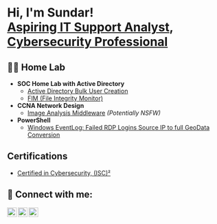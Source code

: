 <h1>Hi, I'm Sundar! <br/><a href="https://github.com/bhattrai23">Aspiring IT Support Analyst</a>, <a href="https://www.linkedin.com/in/sundarbhattrai/">Cybersecurity Professional</a></h1>

<h2>👨‍💻 Home Lab</h2>

- <b>SOC Home Lab with Active Directory</b>
  - [Active Directory Bulk User Creation](https://github.com/bhattrai23/Active-Directory/tree/main)
  - [FIM (File Integrity Monitor)](https://github.com/bhattrai23/PowerShell-Integrity-FIM)
- <b>CCNA Network Design</b>
  - [Image Analysis Middleware](https://github.com/bhattrai23/4chan-Image-Analysis-Middleware-C964) <i>(Potentially NSFW)</i>
- <b>PowerShell</b>
  - [Windows EventLog: Failed RDP Logins Source IP to full GeoData Conversion](https://github.com/bhattrai23/Sentinel-Lab)

<h2> Certifications</h2>

- [<a href="https://www.credly.com/badges/db7e4ff9-e5ea-4b0a-b0d7-8cdc2ce8e2d9/linked_in">Certified in Cybersecurity, (ISC)²</a>](https://www.credly.com/badges/db7e4ff9-e5ea-4b0a-b0d7-8cdc2ce8e2d9/linked_in)
  
<h2> 🤳 Connect with me:</h2>

[<img align="left" alt="Twitter" width="22px" src="https://cdn.jsdelivr.net/npm/simple-icons@v3/icons/twitter.svg" />](https://twitter.com/bhattrai23)
[<img align="left" alt="LinkedIn" width="22px" src="https://cdn.jsdelivr.net/npm/simple-icons@v3/icons/linkedin.svg" />](https://www.linkedin.com/in/sundarbhattrai/)
[<img align="left" alt="Instagram" width="22px" src="https://cdn.jsdelivr.net/npm/simple-icons@v3/icons/instagram.svg" />](https://www.instagram.com/sundarhimself)

